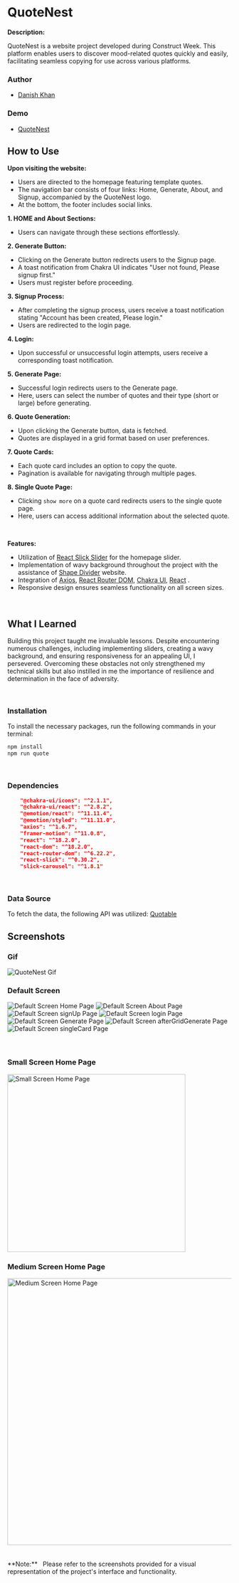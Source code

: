 # QuoteNest


**Description:**

QuoteNest is a website project developed during Construct Week. This platform enables users to discover mood-related quotes quickly and easily, facilitating seamless copying for use across various platforms.

### Author

- [Danish Khan](https://www.linkedin.com/in/danishkhan424/)

### Demo

- [QuoteNest](https:///)

## How to Use

**Upon visiting the website:**

- Users are directed to the homepage featuring template quotes.
- The navigation bar consists of four links: Home, Generate, About, and Signup, accompanied by the QuoteNest logo.
- At the bottom, the footer includes social links.

**1. HOME and About Sections:**

- Users can navigate through these sections effortlessly.

**2. Generate Button:**

- Clicking on the Generate button redirects users to the Signup page.
- A toast notification from Chakra UI indicates "User not found, Please signup first."
- Users must register before proceeding.

**3. Signup Process:**

- After completing the signup process, users receive a toast notification stating "Account has been created, Please login."
- Users are redirected to the login page.

**4. Login:**

- Upon successful or unsuccessful login attempts, users receive a corresponding toast notification.

**5. Generate Page:**

- Successful login redirects users to the Generate page.
- Here, users can select the number of quotes and their type (short or large) before generating.

**6. Quote Generation:**

- Upon clicking the Generate button, data is fetched.
- Quotes are displayed in a grid format based on user preferences.

**7. Quote Cards:**

- Each quote card includes an option to copy the quote.
- Pagination is available for navigating through multiple pages.

**8. Single Quote Page:**

- Clicking `show more` on a quote card redirects users to the single quote page.
- Here, users can access additional information about the selected quote.
<br>

**Features:**

- Utilization of [React Slick Slider](https://react-slick.neostack.com/) for the homepage slider.
- Implementation of wavy background throughout the project with the assistance of [Shape Divider](https://www.shapedivider.app/) website.
- Integration of [Axios](https://www.npmjs.com/package/axios), [React Router DOM](https://www.npmjs.com/package/react-router-dom), [Chakra UI](https://chakra-ui.com/getting-started), [React](https://www.npmjs.com/package/react) .
- Responsive design ensures seamless functionality on all screen sizes.

<br>

## What I Learned

Building this project taught me invaluable lessons. Despite encountering numerous challenges, including implementing sliders, creating a wavy background, and ensuring responsiveness for an appealing UI, I persevered. Overcoming these obstacles not only strengthened my technical skills but also instilled in me the importance of resilience and determination in the face of adversity.

<br>


### Installation

To install the necessary packages, run the following commands in your terminal:

```bash
npm install
npm run quote
```
<br>

### Dependencies

```json
    "@chakra-ui/icons": "^2.1.1",
    "@chakra-ui/react": "^2.8.2",
    "@emotion/react": "^11.11.4",
    "@emotion/styled": "^11.11.0",
    "axios": "^1.6.7",
    "framer-motion": "^11.0.8",
    "react": "^18.2.0",
    "react-dom": "^18.2.0",
    "react-router-dom": "^6.22.2",
    "react-slick": "^0.30.2",
    "slick-carousel": "^1.8.1"
```
<br>

### Data Source

To fetch the data, the following API was utilized: [Quotable](https://api.quotable.io/quotes)

## Screenshots

### Gif

![QuoteNest Gif](./src/assets/QuoteNest/QuoteNestGif.gif)
### Default Screen


<img src="./src/assets/QuoteNest/home(Nest%20Hub%20Max).png" alt="Default Screen Home Page">
<img src="./src/assets/QuoteNest/about(Nest Hub Max).png" alt="Default Screen About Page">
<img src="./src/assets/QuoteNest/signUp(Nest Hub Max).png" alt="Default Screen signUp Page">
<img src="./src/assets/QuoteNest/logIn(Nest Hub Max).png" alt="Default Screen login Page">
<img src="./src/assets/QuoteNest/generate(Nest Hub Max).png" alt="Default Screen Generate Page">
<img src="./src/assets/QuoteNest/gridGenerate(Nest Hub Max).png" alt="Default Screen afterGridGenerate Page">
<img src="./src/assets/QuoteNest/singleCard(Nest Hub Max).png" alt="Default Screen singleCard Page">
<br>
<br>
<br>

### Small Screen Home Page
<img src="./src/assets/QuoteNest/home(iPhone XR).png" alt="Small Screen Home Page" width="400">


### Medium Screen Home Page
<img src="./src/assets/QuoteNest/home(Surface Duo).png" alt="Medium Screen Home Page" width="600">

<br>
<br>
<br>
**Note:** &nbsp; Please refer to the screenshots provided for a visual representation of the project's interface and functionality.
